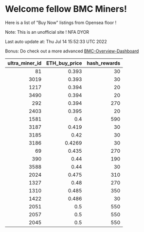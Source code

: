 # Welcome fellow BMC Miners!
Here is a list of "Buy Now" listings from Opensea floor !

Note: This is an unofficial site ! NFA DYOR

Last auto update at: Thu Jul 14 15:52:33 UTC 2022

Bonus: Do check out a more advanced [BMC-Overview-Dashboard](https://dune.com/defifunk/BMC-Overview-Dashboard)


|   ultra_miner_id |   ETH_buy_price |   hash_rewards |
|-----------------:|----------------:|---------------:|
|               81 |          0.393  |             30 |
|             3019 |          0.393  |             30 |
|             1217 |          0.394  |             20 |
|             3490 |          0.394  |             20 |
|              292 |          0.394  |            270 |
|             2403 |          0.395  |             20 |
|             1581 |          0.4    |            590 |
|             3187 |          0.419  |             30 |
|             3185 |          0.42   |             30 |
|             3186 |          0.4269 |             30 |
|               69 |          0.435  |            270 |
|              390 |          0.44   |            190 |
|             3588 |          0.44   |             30 |
|             2024 |          0.475  |            310 |
|             1327 |          0.48   |            270 |
|             1310 |          0.485  |            350 |
|             1422 |          0.486  |             30 |
|             2051 |          0.5    |            550 |
|             2057 |          0.5    |            550 |
|             2045 |          0.5    |            550 |